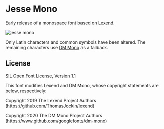 # Jesse Mono
Early release of a monospace font based on [Lexend](https://lexend.com).

![jesse mono](https://github.com/MadSimple/jesse-mono/assets/92187165/b56535ec-812c-4872-8899-4303bd06d75b)

Only Latin characters and common symbols have been altered.
The remaining characters use [DM Mono](https://fonts.google.com/specimen/DM+Mono) as a fallback.

## License

[SIL Open Font License, Version 1.1](http://scripts.sil.org/OFL)

This font modifies Lexend and DM Mono, whose copyright statements are below, respectively:

Copyright 2019 The Lexend Project Authors (https://github.com/ThomasJockin/lexend)

Copyright 2020 The DM Mono Project Authors (https://www.github.com/googlefonts/dm-mono)
